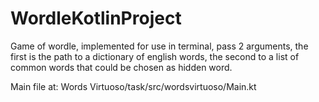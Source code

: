 # WordleKotlinProject

Game of wordle, implemented for use in terminal, pass 2 arguments, the first is the path to a dictionary of english words, the second to a list of common words that could be chosen
as hidden word.

Main file at: Words Virtuoso/task/src/wordsvirtuoso/Main.kt
